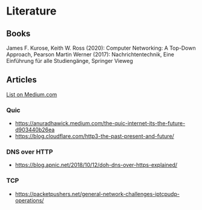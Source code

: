 # Literature

## Books
James F. Kurose, Keith W. Ross (2020): Computer Networking: A Top-Down Approach, Pearson
Martin Werner (2017): Nachrichtentechnik, Eine Einführung für alle Studiengänge, Springer Vieweg

## Articles
[List on Medium.com](https://medium.com/@fh_89268/list/computer-networks-a2d65715b558)

### Quic
- https://anuradhawick.medium.com/the-quic-internet-its-the-future-d903440b26ea
- https://blog.cloudflare.com/http3-the-past-present-and-future/
### DNS over HTTP
- https://blog.apnic.net/2018/10/12/doh-dns-over-https-explained/
                    
### TCP
- https://packetpushers.net/general-network-challenges-iptcpudp-operations/